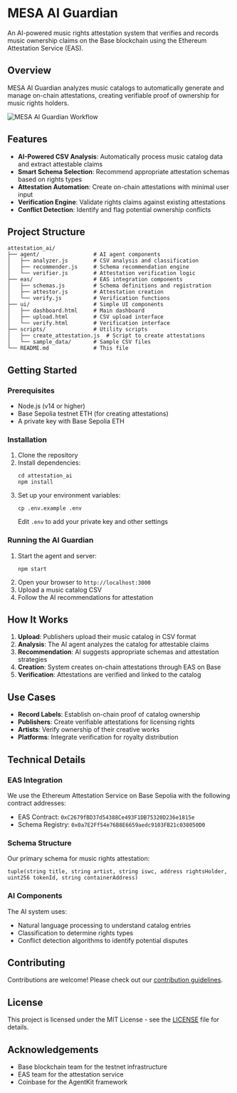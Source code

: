 # MESA AI Guardian

An AI-powered music rights attestation system that verifies and records music ownership claims on the Base blockchain using the Ethereum Attestation Service (EAS).

## Overview

MESA AI Guardian analyzes music catalogs to automatically generate and manage on-chain attestations, creating verifiable proof of ownership for music rights holders.

![MESA AI Guardian Workflow](https://i.imgur.com/placeholder.png)

## Features

- **AI-Powered CSV Analysis**: Automatically process music catalog data and extract attestable claims
- **Smart Schema Selection**: Recommend appropriate attestation schemas based on rights types
- **Attestation Automation**: Create on-chain attestations with minimal user input
- **Verification Engine**: Validate rights claims against existing attestations
- **Conflict Detection**: Identify and flag potential ownership conflicts

## Project Structure

```
attestation_ai/
├── agent/                 # AI agent components
│   ├── analyzer.js        # CSV analysis and classification
│   ├── recommender.js     # Schema recommendation engine
│   └── verifier.js        # Attestation verification logic
├── eas/                   # EAS integration components
│   ├── schemas.js         # Schema definitions and registration
│   ├── attestor.js        # Attestation creation
│   └── verify.js          # Verification functions
├── ui/                    # Simple UI components
│   ├── dashboard.html     # Main dashboard
│   ├── upload.html        # CSV upload interface
│   └── verify.html        # Verification interface
├── scripts/               # Utility scripts
│   ├── create_attestation.js  # Script to create attestations
│   └── sample_data/       # Sample CSV files
└── README.md              # This file
```

## Getting Started

### Prerequisites

- Node.js (v14 or higher)
- Base Sepolia testnet ETH (for creating attestations)
- A private key with Base Sepolia ETH

### Installation

1. Clone the repository
2. Install dependencies:
   ```
   cd attestation_ai
   npm install
   ```
3. Set up your environment variables:
   ```
   cp .env.example .env
   ```
   Edit `.env` to add your private key and other settings

### Running the AI Guardian

1. Start the agent and server:
   ```
   npm start
   ```
2. Open your browser to `http://localhost:3000`
3. Upload a music catalog CSV
4. Follow the AI recommendations for attestation

## How It Works

1. **Upload**: Publishers upload their music catalog in CSV format
2. **Analysis**: The AI agent analyzes the catalog for attestable claims
3. **Recommendation**: AI suggests appropriate schemas and attestation strategies
4. **Creation**: System creates on-chain attestations through EAS on Base
5. **Verification**: Attestations are verified and linked to the catalog

## Use Cases

- **Record Labels**: Establish on-chain proof of catalog ownership
- **Publishers**: Create verifiable attestations for licensing rights
- **Artists**: Verify ownership of their creative works
- **Platforms**: Integrate verification for royalty distribution

## Technical Details

### EAS Integration

We use the Ethereum Attestation Service on Base Sepolia with the following contract addresses:

- EAS Contract: `0xC2679fBD37d54388Ce493F1DB75320D236e1815e`
- Schema Registry: `0x0a7E2Ff54e76B8E6659aedc9103FB21c038050D0`

### Schema Structure

Our primary schema for music rights attestation:

```
tuple(string title, string artist, string iswc, address rightsHolder, uint256 tokenId, string containerAddress)
```

### AI Components

The AI system uses:
- Natural language processing to understand catalog entries
- Classification to determine rights types
- Conflict detection algorithms to identify potential disputes

## Contributing

Contributions are welcome! Please check out our [contribution guidelines](CONTRIBUTING.md).

## License

This project is licensed under the MIT License - see the [LICENSE](LICENSE) file for details.

## Acknowledgements

- Base blockchain team for the testnet infrastructure
- EAS team for the attestation service
- Coinbase for the AgentKit framework 